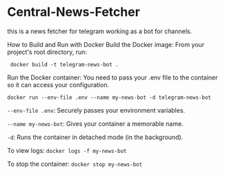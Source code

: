 # Central-News-Fetcher
this is a news fetcher for telegram working as a bot for channels.

How to Build and Run with Docker
Build the Docker image:
    From your project's root directory, run:

     docker build -t telegram-news-bot .

Run the Docker container:
You need to pass your .env file to the container so it can access your configuration. 

   ```docker run --env-file .env --name my-news-bot -d telegram-news-bot```

`--env-file .env`: Securely passes your environment variables.

`--name my-news-bot`: Gives your container a memorable name.

`-d`: Runs the container in detached mode (in the background).

To view logs:
`docker logs -f my-news-bot`


To stop the container:
`docker stop my-news-bot`
